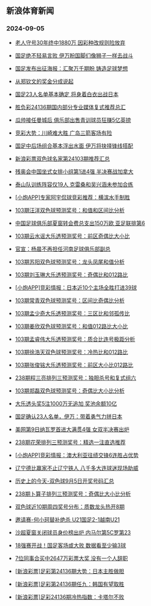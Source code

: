 ## 新浪体育新闻 
### 2024-09-05

+ [老人守号30年终中1880万 因彩种改规则险放弃](https://sports.sina.com.cn/l/2024-09-04/doc-incmxtnq2905242.shtml)

+ [国足绝不轻易言败 伊万盼国脚们像狮子一样去战斗](https://sports.sina.com.cn/china/2024-09-04/doc-incmxxur9615119.shtml)

+ [国足发布出征海报：汇聚万千期盼 铸造足球梦想](https://sports.sina.com.cn/china/2024-09-04/doc-incmxxur9610952.shtml)

+ [从郑钦文的奖金分成说起](https://sports.sina.com.cn/o/2024-09-04/doc-incmyqsm6110799.shtml)

+ [国足23人名单基本确定 将身着白衣出战日本](https://sports.sina.com.cn/china/2024-09-04/doc-incmyqsi9332554.shtml)

+ [胜负彩24136期国内部分专业媒体复式推荐总汇](https://sports.sina.com.cn/l/2024-09-04/doc-incmyuyk9558252.shtml)

+ [瓜帅接任曼城后 俱乐部出售青训球员狂赚5亿英镑](https://sports.sina.com.cn/g/pl/2024-09-04/doc-incmykkq9749573.shtml)

+ [竞彩大势：川崎难大胜 广岛三箭客场有险](https://sports.sina.com.cn/l/2024-09-04/doc-incmxxun2778656.shtml)

+ [国足中后场组合基本浮出水面 伊万将抉择锋线搭配](https://sports.sina.com.cn/china/2024-09-04/doc-incmxxun2817404.shtml)

+ [新浪彩票双色球名家第24103期推荐汇总](https://sports.sina.com.cn/l/2024-09-04/doc-incmyqsf9275564.shtml)

+ [残奥会中国坐式女排小组第1进4强 半决赛战加拿大](https://sports.sina.com.cn/others/volleyball/2024-09-04/doc-incmxxun2780593.shtml)

+ [泰山队训练阵容仅19人 克雷桑和吴兴涵未参加合练](https://sports.sina.com.cn/china/2024-09-04/doc-incmyqsn9672039.shtml)

+ [[小炮APP]专家阿宇侃球竞彩推荐：横滨水手制胜](https://sports.sina.com.cn/l/2024-09-04/doc-incmyqsi9371316.shtml)

+ [103期汪洋双色球预测奖号：和值和区间比分析](https://sports.sina.com.cn/l/2024-09-04/doc-incmykkm9447082.shtml)

+ [中国足球俱乐部夏窗转会费总支出150万欧 亚足联排第6](https://sports.sina.com.cn/china/2024-09-04/doc-incmyear6306019.shtml)

+ [103期云水谣大乐透预测奖号：前区奇偶比大小比](https://sports.sina.com.cn/l/2024-09-04/doc-incmyear6312202.shtml)

+ [官宣：杨晨不再担任河南足球俱乐部副总](https://sports.sina.com.cn/china/2024-09-04/doc-incmyuyi6090237.shtml)

+ [103期苏阳双色球预测奖号：龙头凤尾和值分析](https://sports.sina.com.cn/l/2024-09-04/doc-incmykki9391967.shtml)

+ [103期刘玉琳大乐透预测奖号：奇偶比和012路比](https://sports.sina.com.cn/l/2024-09-04/doc-incmyeap9534017.shtml)

+ [[小炮APP]竞彩情报：日本近10个主场全胜打进39球](https://sports.sina.com.cn/l/2024-09-04/doc-incmyuyf9290650.shtml)

+ [103期常青双色球预测奖号：区间比奇偶比分析](https://sports.sina.com.cn/l/2024-09-04/doc-incmykkm9448100.shtml)

+ [103期孟少奇大乐透预测奖号：三区比和邻孤传比](https://sports.sina.com.cn/l/2024-09-04/doc-incmyear6308188.shtml)

+ [103期姜欣双色球预测奖号：和值012路比大小比](https://sports.sina.com.cn/l/2024-09-04/doc-incmykkm9448387.shtml)

+ [103期孟睿伟大乐透预测奖号：质合比连号极距分析](https://sports.sina.com.cn/l/2024-09-04/doc-incmyeam9486029.shtml)

+ [103期徐浩天双色球预测奖号：冷热比和012路比](https://sports.sina.com.cn/l/2024-09-04/doc-incmykki9393706.shtml)

+ [103期张俊铭大乐透预测奖号：前区大小比012路比](https://sports.sina.com.cn/l/2024-09-04/doc-incmyeap9532685.shtml)

+ [238期程三亮排列三预测奖号：独胆杀号和复式组六](https://sports.sina.com.cn/l/2024-09-04/doc-incmyqsq6411901.shtml)

+ [103期郑磊双色球预测奖号：奇偶比大小比分析](https://sports.sina.com.cn/l/2024-09-04/doc-incmykkh2638093.shtml)

+ [大乐透头奖5注1000万无追加 奖池余额10亿](https://sports.sina.com.cn/l/2024-09-04/doc-incmzfpz9133714.shtml)

+ [国足确认23人名单，伊万：带着勇气力拼日本](https://sports.sina.com.cn/china/2024-09-04/doc-incmyuyf9314409.shtml)

+ [美网第9日纳瓦罗首进大满贯4强 女双半决赛出炉](https://sports.sina.com.cn/tennis/wta/2024-09-04/doc-incmyear6299335.shtml)

+ [238期花荣排列三预测奖号：精选一注直选推荐](https://sports.sina.com.cn/l/2024-09-04/doc-incmyqsq6412194.shtml)

+ [[小炮APP]竞彩情报：澳大利亚往绩交锋6连胜占优势](https://sports.sina.com.cn/l/2024-09-04/doc-incmyuyn6330151.shtml)

+ [辽宁德比赢家不止辽宁铁人 八千多大连球迷现场助威](https://sports.sina.com.cn/china/2024-09-04/doc-incmyeap9532335.shtml)

+ [历史上的今天-双色球9月5日开奖号码汇总](https://sports.sina.com.cn/l/2024-09-04/doc-incmyqsn9627388.shtml)

+ [238期卜算子排列三预测奖号：奇偶比大小比分析](https://sports.sina.com.cn/l/2024-09-04/doc-incmyqsq6411321.shtml)

+ [双色球近10期周四奖号分布：质数龙头热开8期](https://sports.sina.com.cn/l/2024-09-04/doc-incmyqsf9272802.shtml)

+ [邀请赛-何小珂替补绝杀 U21国足2-1越南U21](https://sports.sina.com.cn/china/national/2024-09-04/doc-incmzfqh6203273.shtml)

+ [沙超夏窗关闭球员身价榜出炉 内马尔第5C罗第23](https://sports.sina.com.cn/global/others/2024-09-04/doc-incmyqsm6104929.shtml)

+ [18强赛开战！国足客场或大败 数据看至少输3球](https://sports.sina.com.cn/l/2024-09-05/doc-incmyqsn9672439.shtml)

+ [7位同事合买中2647万彩票大奖 没有一个人辞职](https://sports.sina.com.cn/l/2024-09-05/doc-incnaatr8759163.shtml)

+ [[新浪彩票]足彩第24136期大势：日本主胜做胆](https://sports.sina.com.cn/l/2024-09-05/doc-incnaatu9183925.shtml)

+ [[新浪彩票]足彩第24136期任九：韩国有望取胜](https://sports.sina.com.cn/l/2024-09-05/doc-incnaatr8753609.shtml)

+ [[新浪彩票]足彩24136期冷热指数：卡塔尔不败](https://sports.sina.com.cn/l/2024-09-05/doc-incnaatt5534135.shtml)

